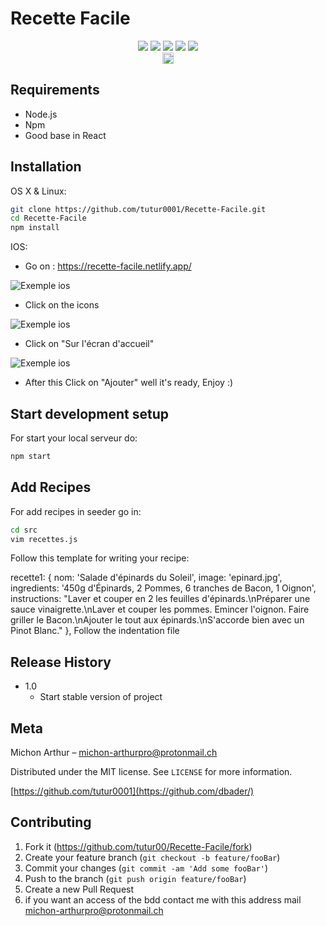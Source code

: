 # Recette Facile
<div align="center">
<img src="https://img.shields.io/badge/react%20-%2320232a.svg?&style=for-the-badge&logo=react&logoColor=%2361DAFB"/>
<img src="https://img.shields.io/badge/node.js%20-%2343853D.svg?&style=for-the-badge&logo=node.js&logoColor=white"/>
<img src="https://img.shields.io/badge/javascript%20-%23323330.svg?&style=for-the-badge&logo=javascript&logoColor=%23F7DF1E"/>
<img src="https://img.shields.io/badge/webpack%20-%238DD6F9.svg?&style=for-the-badge&logo=webpack&logoColor=black" />
<img src="https://img.shields.io/badge/firebase%20-%23039BE5.svg?&style=for-the-badge&logo=firebase"/>
</div>
<div align="center">
<a href="https://badge.fury.io/js/react"><img src="https://badge.fury.io/js/react.svg" alt="npm version" height="18"></a>
</div>

## Requirements

* Node.js 
* Npm
* Good base in React



## Installation

OS X & Linux:

```sh
git clone https://github.com/tutur0001/Recette-Facile.git
cd Recette-Facile
npm install 
```
IOS: 
* Go on :
https://recette-facile.netlify.app/

<img src = "readmeSource/photo2.jpg" title = "google logo" alt = "Exemple ios">

* Click on the icons

<img src = "readmeSource/photo1.jpg" title = "google logo" alt = "Exemple ios">

 * Click on "Sur l'écran d'accueil" 
 
<img src = "readmeSource/photo3.jpg" title = "google logo" alt = "Exemple ios">

* After this Click on "Ajouter" 
well it's ready, Enjoy :)
 

## Start development setup

For start your local serveur do:

```sh
npm start
```

## Add Recipes
For add recipes in seeder go in:
```sh
cd src
vim recettes.js 
```
Follow this template for writing your recipe:

  recette1: {
nom: 'Salade d\'épinards du Soleil',
image: 'epinard.jpg',
ingredients: '450g d\'Épinards, 2 Pommes, 6 tranches de Bacon, 1 Oignon',
instructions: "Laver et couper en 2 les feuilles d'épinards.\nPréparer une sauce vinaigrette.\nLaver et couper les pommes. Emincer l'oignon. Faire griller le Bacon.\nAjouter le tout aux épinards.\nS'accorde bien avec un Pinot Blanc."
},
Follow the indentation file


## Release History

* 1.0
    * Start stable version of project


## Meta

Michon Arthur – michon-arthurpro@protonmail.ch

Distributed under the MIT license. See ``LICENSE`` for more information.

[https://github.com/tutur0001](https://github.com/dbader/)

## Contributing

1. Fork it (<https://github.com/tutur00/Recette-Facile/fork>)
2. Create your feature branch (`git checkout -b feature/fooBar`)
3. Commit your changes (`git commit -am 'Add some fooBar'`)
4. Push to the branch (`git push origin feature/fooBar`)
5. Create a new Pull Request
6. if you want an access of the bdd contact me with this address mail michon-arthurpro@protonmail.ch

<!--stackedit_data:
eyJoaXN0b3J5IjpbLTIwNzQyMzE4OTYsLTE1Nzk0MjcyNjcsLT
IxNTk4OTc3Miw3NzcwOTg4OTQsNzI2OTEwNjMyLDE1ODAzNjU4
OTgsMzYwMDk5Mjg3LC0xNjM2MDgzODUwLDExNTEyNTEzNjcsMj
IyNDE1MzIxLDMxNTAxODYyMCwtNTU4NDAzMzY4LC00MzMyNzY1
OTQsMzQzMjEwODIwLC03MzgyNTY0NDgsLTEwMjEzMjEzNDEsMT
UzNjcyNzk0MCwxMjQ3NjA2MjYyLC0yMDg4NzQ2NjEyLC0zMzI0
NTUzNjNdfQ==
-->